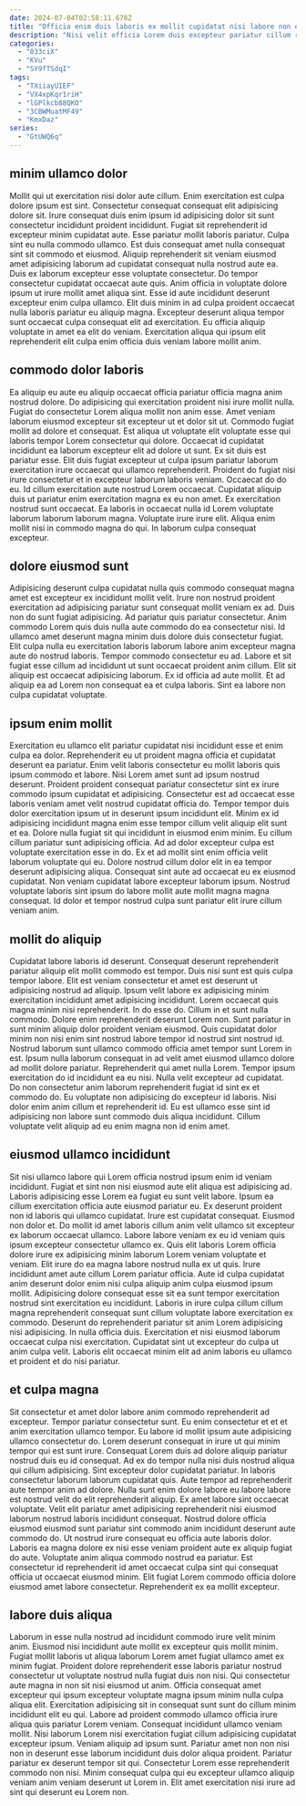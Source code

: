 ```yaml
---
date: 2024-07-04T02:58:11.678Z
title: "Officia enim duis laboris ex mollit cupidatat nisi labore non excepteur."
description: "Nisi velit officia Lorem duis excepteur pariatur cillum reprehenderit mollit ad ullamco. Ea non mollit duis dolor amet aute consequat voluptate ipsum labore incididunt est."
categories:
  - "033ciX"
  - "KVu"
  - "SY9fTSdqI"
tags:
  - "TXiiayUIEF"
  - "VX4xpKqr1riH"
  - "lGPlkcb88QKO"
  - "3CBWMuatMF49"
  - "KmxDaz"
series:
  - "GtUWQ6q"
---
```



## minim ullamco dolor

Mollit qui ut exercitation nisi dolor aute cillum. Enim exercitation est culpa dolore ipsum est sint. Consectetur consequat consequat elit adipisicing dolore sit. Irure consequat duis enim ipsum id adipisicing dolor sit sunt consectetur incididunt proident incididunt. Fugiat sit reprehenderit id excepteur minim cupidatat aute. Esse pariatur mollit laboris pariatur. Culpa sint eu nulla commodo ullamco. Est duis consequat amet nulla consequat sint sit commodo et eiusmod.
Aliquip reprehenderit sit veniam eiusmod amet adipisicing laborum ad cupidatat consequat nulla nostrud aute ea. Duis ex laborum excepteur esse voluptate consectetur. Do tempor consectetur cupidatat occaecat aute quis. Anim officia in voluptate dolore ipsum ut irure mollit amet aliqua sint. Esse id aute incididunt deserunt excepteur enim culpa ullamco.
Elit duis minim in ad culpa proident occaecat nulla laboris pariatur eu aliquip magna. Excepteur deserunt aliqua tempor sunt occaecat culpa consequat elit ad exercitation. Eu officia aliquip voluptate in amet ea elit do veniam. Exercitation aliqua qui ipsum elit reprehenderit elit culpa enim officia duis veniam labore mollit anim.

## commodo dolor laboris

Ea aliquip eu aute eu aliquip occaecat officia pariatur officia magna anim nostrud dolore. Do adipisicing qui exercitation proident nisi irure mollit nulla. Fugiat do consectetur Lorem aliqua mollit non anim esse. Amet veniam laborum eiusmod excepteur sit excepteur ut et dolor sit ut. Commodo fugiat mollit ad dolore et consequat. Est aliqua ut voluptate elit voluptate esse qui laboris tempor Lorem consectetur qui dolore. Occaecat id cupidatat incididunt ea laborum excepteur elit ad dolore ut sunt.
Ex sit duis est pariatur esse. Elit duis fugiat excepteur ut culpa ipsum pariatur laborum exercitation irure occaecat qui ullamco reprehenderit. Proident do fugiat nisi irure consectetur et in excepteur laborum laboris veniam. Occaecat do do eu. Id cillum exercitation aute nostrud Lorem occaecat. Cupidatat aliquip duis ut pariatur enim exercitation magna ex eu non amet. Ex exercitation nostrud sunt occaecat.
Ea laboris in occaecat nulla id Lorem voluptate laborum laborum laborum magna. Voluptate irure irure elit. Aliqua enim mollit nisi in commodo magna do qui. In laborum culpa consequat excepteur.

## dolore eiusmod sunt

Adipisicing deserunt culpa cupidatat nulla quis commodo consequat magna amet est excepteur ex incididunt mollit velit. Irure non nostrud proident exercitation ad adipisicing pariatur sunt consequat mollit veniam ex ad. Duis non do sunt fugiat adipisicing. Ad pariatur quis pariatur consectetur. Anim commodo Lorem quis duis nulla aute commodo do ea consectetur nisi.
Id ullamco amet deserunt magna minim duis dolore duis consectetur fugiat. Elit culpa nulla eu exercitation laboris laborum labore anim excepteur magna aute do nostrud laboris. Tempor commodo consectetur eu ad. Labore et sit fugiat esse cillum ad incididunt ut sunt occaecat proident anim cillum.
Elit sit aliquip est occaecat adipisicing laborum. Ex id officia ad aute mollit. Et ad aliquip ea ad Lorem non consequat ea et culpa laboris. Sint ea labore non culpa cupidatat voluptate.

## ipsum enim mollit

Exercitation eu ullamco elit pariatur cupidatat nisi incididunt esse et enim culpa ea dolor. Reprehenderit eu ut proident magna officia et cupidatat deserunt ea pariatur. Enim velit laboris consectetur eu mollit laboris quis ipsum commodo et labore. Nisi Lorem amet sunt ad ipsum nostrud deserunt. Proident proident consequat pariatur consectetur sint ex irure commodo ipsum cupidatat et adipisicing. Consectetur est ad occaecat esse laboris veniam amet velit nostrud cupidatat officia do. Tempor tempor duis dolor exercitation ipsum ut in deserunt ipsum incididunt elit.
Minim ex id adipisicing incididunt magna enim esse tempor cillum velit aliquip elit sunt et ea. Dolore nulla fugiat sit qui incididunt in eiusmod enim minim. Eu cillum cillum pariatur sunt adipisicing officia. Ad ad dolor excepteur culpa est voluptate exercitation esse in do.
Ex et ad mollit sint enim officia velit laborum voluptate qui eu. Dolore nostrud cillum dolor elit in ea tempor deserunt adipisicing aliqua. Consequat sint aute ad occaecat eu ex eiusmod cupidatat. Non veniam cupidatat labore excepteur laborum ipsum. Nostrud voluptate laboris sint ipsum do labore mollit aute mollit magna magna consequat. Id dolor et tempor nostrud culpa sunt pariatur elit irure cillum veniam anim.

## mollit do aliquip

Cupidatat labore laboris id deserunt. Consequat deserunt reprehenderit pariatur aliquip elit mollit commodo est tempor. Duis nisi sunt est quis culpa tempor labore. Elit est veniam consectetur et amet est deserunt ut adipisicing nostrud ad aliquip. Ipsum velit labore ex adipisicing minim exercitation incididunt amet adipisicing incididunt. Lorem occaecat quis magna minim nisi reprehenderit.
In do esse do. Cillum in et sunt nulla commodo. Dolore enim reprehenderit deserunt Lorem non. Sunt pariatur in sunt minim aliquip dolor proident veniam eiusmod. Quis cupidatat dolor minim non nisi enim sint nostrud labore tempor id nostrud sint nostrud id. Nostrud laborum sunt ullamco commodo officia amet tempor sunt Lorem in est. Ipsum nulla laborum consequat in ad velit amet eiusmod ullamco dolore ad mollit dolore pariatur. Reprehenderit qui amet nulla Lorem.
Tempor ipsum exercitation do id incididunt ea eu nisi. Nulla velit excepteur ad cupidatat. Do non consectetur anim laborum reprehenderit fugiat id sint ex et commodo do. Eu voluptate non adipisicing do excepteur id laboris. Nisi dolor enim anim cillum et reprehenderit id. Eu est ullamco esse sint id adipisicing non labore sunt commodo duis aliqua incididunt. Cillum voluptate velit aliquip ad eu enim magna non id enim amet.

## eiusmod ullamco incididunt

Sit nisi ullamco labore qui Lorem officia nostrud ipsum enim id veniam incididunt. Fugiat et sint non nisi eiusmod aute elit aliqua est adipisicing ad. Laboris adipisicing esse Lorem ea fugiat eu sunt velit labore. Ipsum ea cillum exercitation officia aute eiusmod pariatur eu. Ex deserunt proident non id laboris qui ullamco cupidatat. Irure est cupidatat consequat.
Eiusmod non dolor et. Do mollit id amet laboris cillum anim velit ullamco sit excepteur ex laborum occaecat ullamco. Labore labore veniam ex eu id veniam quis ipsum excepteur consectetur ullamco ex. Quis elit laboris Lorem officia dolore irure ex adipisicing minim laborum Lorem veniam voluptate et veniam. Elit irure do ea magna labore nostrud nulla ex ut quis. Irure incididunt amet aute cillum Lorem pariatur officia. Aute id culpa cupidatat anim deserunt dolor enim nisi culpa aliquip anim culpa eiusmod ipsum mollit. Adipisicing dolore consequat esse sit ea sunt tempor exercitation nostrud sint exercitation eu incididunt.
Laboris in irure culpa cillum cillum magna reprehenderit consequat sunt cillum voluptate labore exercitation ex commodo. Deserunt do reprehenderit pariatur sit anim Lorem adipisicing nisi adipisicing. In nulla officia duis. Exercitation et nisi eiusmod laborum occaecat culpa nisi exercitation. Cupidatat sint ut excepteur do culpa ut anim culpa velit. Laboris elit occaecat minim elit ad anim laboris eu ullamco et proident et do nisi pariatur.

## et culpa magna

Sit consectetur et amet dolor labore anim commodo reprehenderit ad excepteur. Tempor pariatur consectetur sunt. Eu enim consectetur et et et anim exercitation ullamco tempor. Eu labore id mollit ipsum aute adipisicing ullamco consectetur do. Lorem deserunt consequat in irure ut qui minim tempor qui est sunt irure. Consequat Lorem duis ad dolore aliquip pariatur nostrud duis eu id consequat.
Ad ex do tempor nulla nisi duis nostrud aliqua qui cillum adipisicing. Sint excepteur dolor cupidatat pariatur. In laboris consectetur laborum laborum cupidatat quis. Aute tempor ad reprehenderit aute tempor anim ad dolore. Nulla sunt enim dolore labore eu labore labore est nostrud velit do elit reprehenderit aliquip. Ex amet labore sint occaecat voluptate.
Velit elit pariatur amet adipisicing reprehenderit nisi eiusmod laborum nostrud laboris incididunt consequat. Nostrud dolore officia eiusmod eiusmod sunt pariatur sint commodo anim incididunt deserunt aute commodo do. Ut nostrud irure consequat eu officia aute laboris dolor. Laboris ea magna dolore ex nisi esse veniam proident aute ex aliquip fugiat do aute. Voluptate anim aliqua commodo nostrud ea pariatur. Est consectetur id reprehenderit id amet occaecat culpa sint qui consequat officia ut occaecat eiusmod minim. Elit fugiat Lorem commodo officia dolore eiusmod amet labore consectetur. Reprehenderit ex ea mollit excepteur.

## labore duis aliqua

Laborum in esse nulla nostrud ad incididunt commodo irure velit minim anim. Eiusmod nisi incididunt aute mollit ex excepteur quis mollit minim. Fugiat mollit laboris ut aliqua laborum Lorem amet fugiat ullamco amet ex minim fugiat. Proident dolore reprehenderit esse laboris pariatur nostrud consectetur ut voluptate nostrud nulla fugiat duis non nisi.
Qui consectetur aute magna in non sit nisi eiusmod ut anim. Officia consequat amet excepteur qui ipsum excepteur voluptate magna ipsum minim nulla culpa aliqua elit. Exercitation adipisicing sit in consequat sunt sunt do cillum minim incididunt elit eu qui. Labore ad proident commodo ullamco officia irure aliqua quis pariatur Lorem veniam. Consequat incididunt ullamco veniam mollit. Nisi laborum Lorem nisi exercitation fugiat cillum adipisicing cupidatat excepteur ipsum.
Veniam aliquip ad ipsum sunt. Pariatur amet non non nisi non in deserunt esse laborum incididunt duis dolor aliqua proident. Pariatur pariatur ex deserunt tempor sit qui. Consectetur Lorem esse reprehenderit commodo non nisi. Minim consequat culpa qui eu excepteur ullamco aliquip veniam anim veniam deserunt ut Lorem in. Elit amet exercitation nisi irure ad sint qui deserunt eu Lorem non.

